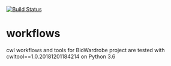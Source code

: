 [![Build Status](https://travis-ci.org/Barski-lab/workflows.svg?branch=master)](https://travis-ci.org/Barski-lab/workflows)
# workflows
cwl workflows and tools for BioWardrobe project are
tested with cwltool==1.0.20181201184214
on Python 3.6
